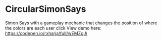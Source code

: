 # CircularSimonSays
Simon Says with a gameplay mechanic that changes the position of where the colors are each user click
View demo here: https://codepen.io/rxharja/full/wEMZgJ/
